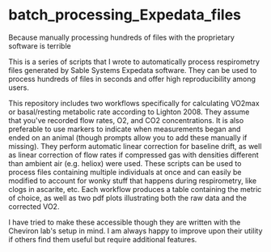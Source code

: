 # batch_processing_Expedata_files
Because manually processing hundreds of files with the proprietary software is terrible

This is a series of scripts that I wrote to automatically process respirometry files generated by Sable Systems Expedata software. They can be used to process hundreds of files in seconds and offer high reproducibility among users. 

This repository includes two workflows specifically for calculating VO2max or basal/resting metabolic rate according to Lighton 2008. They assume that you've recorded flow rates, O2, and CO2 concentrations. It is also preferable to use markers to indicate when measurements began and ended on an animal (though prompts allow you to add these manually if missing). They perform automatic linear correction for baseline drift, as well as linear correction of flow rates if compressed gas with densities different than ambient air (e.g. heliox) were used. These scripts can be used to process files containing multiple individuals at once and can easily be modified to account for wonky stuff that happens during respirometry, like clogs in ascarite, etc. Each workflow produces a table containing the metric of choice, as well as two pdf plots illustrating both the raw data and the corrected VO2.

I have tried to make these accessible though they are written with the Cheviron lab's setup in mind. I am always happy to improve upon their utility if others find them useful but require additional features.
